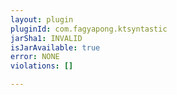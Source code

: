 ```yaml
---
layout: plugin
pluginId: com.fagyapong.ktsyntastic
jarSha1: INVALID
isJarAvailable: true
error: NONE
violations: []

---
```

